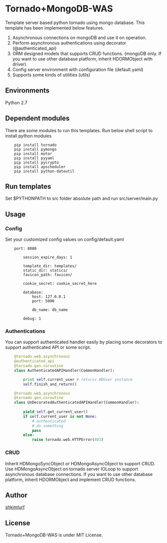 # Tornado+MongoDB-WAS

Template server based python tornado using mongo database.
This template has been implemented below features.

 1. Asynchronous connections on mongoDB and use it on operation.
 2. Perform asynchronous authentications using decorator (@authenticated_api)
 3. ORM designed models that supports CRUD functions. (mongoDB only. If you want to use other database platform, inherit HDORMObject with driver)
 4. Config server environment with configuration file (default.yaml)
 5. Supports some kinds of utilities (utils)

## Environments

Python 2.7

## Dependent modules

There are some modules to run this templates.
Run below shell script to install python modules

```
    pip install tornado
    pip install pymongo
    pip install motor
    pip install pyyaml
    pip install pycrypto
    pip install apscheduler
    pip install python-dateutil
```

## Run templates

Set $PYTHONPATH to src folder absolute path and run src/server/main.py

## Usage

### Config

Set your customized config values on config/default.yaml

```
    port: 8080

        session_expire_days: 1

        template_dir: templates/
        static_dir: statics/
        favicon_path: favicon/

        cookie_secret: cookie_secret_here

        database:
            host: 127.0.0.1
            port: 5000

            db_name: db_name

        debug: 1
```

### Authentications

You can support authenticated handler easily by placing some decorators to support authenticated API or some script.

``` python
    @tornado.web.asynchronous
    @authenticated_api
    @tornado.gen.coroutine
    class AuthenticatedAPIHandler(CommonHandler):

    	print self.current_user # returns HDUser instance
    	self.finish_and_return()

    @tornado.web.asynchronous
    @tornado.gen.coroutine
    class UnDecoratedAuthenticatedAPIHandler(CommonHandler):
	
    	yield self.get_current_user()
    	if self.current_user is not None:
    		# authenticated
    		# do something
    		pass
    	else:
    		raise tornado.web.HTTPError(403)
```

### CRUD

Inherit HDMongoSyncObject or HDMongoAsyncObject to support CRUD.
Use HDMongoAsyncObject on tornado server IOLoop to support asynchronous database connections.
If you want to use other database platform, inherit HDORMObject and implement CRUD functions.

## Author

[shkimturf](https://github.com/shkimturf)

## License

Tornado+MongoDB-WAS is under MIT License.